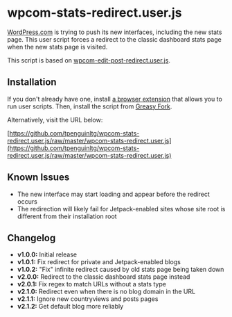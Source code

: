 # wpcom-stats-redirect.user.js
[WordPress.com](https://wordpress.com/) is trying to push its new interfaces, including the new stats page. This user script forces a redirect to the classic dashboard stats page when the new stats page is visited.

This script is based on [wpcom-edit-post-redirect.user.js](https://github.com/tpenguinltg/wpcom-edit-post-redirect.user.js).

## Installation
If you don't already have one, install [a browser extension](https://greasyfork.org/en/help/installing-user-scripts) that allows you to run user scripts. Then, install the script from [Greasy Fork](https://greasyfork.org/en/scripts/8621-wordpress-com-classic-stats).

Alternatively, visit the URL below:

[https://github.com/tpenguinltg/wpcom-stats-redirect.user.js/raw/master/wpcom-stats-redirect.user.js](https://github.com/tpenguinltg/wpcom-stats-redirect.user.js/raw/master/wpcom-stats-redirect.user.js)

## Known Issues
* The new interface may start loading and appear before the redirect occurs
* The redirection will likely fail for Jetpack-enabled sites whose site root is
  different from their installation root 

## Changelog
* **v1.0.0:** Initial release
* **v1.0.1:** Fix redirect for private and Jetpack-enabled blogs
* **v1.0.2:** "Fix" infinite redirect caused by old stats page being taken down
* **v2.0.0:** Redirect to the classic dashboard stats page instead
* **v2.0.1:** Fix regex to match URLs without a stats type
* **v2.1.0:** Redirect even when there is no blog domain in the URL
* **v2.1.1:** Ignore new countryviews and posts pages
* **v2.1.2:** Get default blog more reliably
